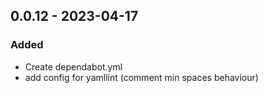 ## 0.0.12 - 2023-04-17

### Added

* Create dependabot.yml
* add config for yamllint (comment min spaces behaviour)